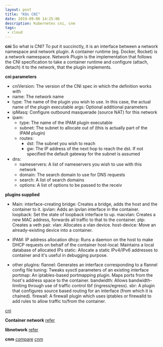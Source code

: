 ```yaml
---
layout: post
title: "K8s CNI"
date: 2019-09-06 14:25:06
description: Kubernetes cni, cnm
tags:
 - cloud
---
```


**cni**
So what is CNI? To put it succinctly, it is an interface between a network namespace and network plugin. A container runtime (eg. Docker, Rocket) is a network namespace. Network Plugin is the implementation that follows the CNI specification to take a container runtime and configure (attach, detach) it to the network, that the plugin implements.

**cni parameters**
- cniVersion: The version of the CNI spec in which the definition works with
- name: The network name
- type: The name of the plugin you wish to use.  In this case, the actual name of the plugin executable
args: Optional additional parameters
- ipMasq: Configure outbound masquerade (source NAT) for this network
- ipam:
  - type: The name of the IPAM plugin executable
  - subnet: The subnet to allocate out of (this is actually part of the IPAM plugin)
  - routes:
    - dst: The subnet you wish to reach
    - gw: The IP address of the next hop to reach the dst.  If not specified the default gateway for the subnet is assumed
- dns:
  - nameservers: A list of nameservers you wish to use with this network
  - domain: The search domain to use for DNS requests
  - search: A list of search domains
  - options: A list of options to be passed to the receiv

**plugins supplied**
- Main: interface-creating
bridge: Creates a bridge, adds the host and the container to it.
ipvlan: Adds an ipvlan interface in the container.
loopback: Set the state of loopback interface to up.
macvlan: Creates a new MAC address, forwards all traffic to that to the container.
ptp: Creates a veth pair.
vlan: Allocates a vlan device.
host-device: Move an already-existing device into a container.

- IPAM: IP address allocation
dhcp: Runs a daemon on the host to make DHCP requests on behalf of the container
host-local: Maintains a local database of allocated IPs
static: Allocate a static IPv4/IPv6 addresses to container and it's useful in debugging purpose.

- other plugins:
flannel: Generates an interface corresponding to a flannel config file
tuning: Tweaks sysctl parameters of an existing interface
portmap: An iptables-based portmapping plugin. Maps ports from the host's address space to the container.
bandwidth: Allows bandwidth-limiting through use of traffic control tbf (ingress/egress).
sbr: A plugin that configures source based routing for an interface (from which it is chained).
firewall: A firewall plugin which uses iptables or firewalld to add rules to allow traffic to/from the container.


[cni](https://github.com/containernetworking/plugins)

**Container network**
[refer](https://success.docker.com/article/networking)

**libnetwork**
[refer](https://kubernetes.io/blog/2016/01/why-kubernetes-doesnt-use-libnetwork/)

**cnm**
[compare](https://www.nuagenetworks.net/blog/container-networking-standards/)
[cnm](https://github.com/docker/libnetwork/blob/master/docs/design.md)
